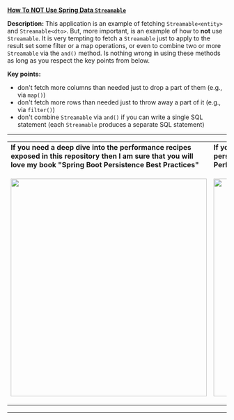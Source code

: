 **[How To NOT Use Spring Data `Streamable`](https://github.com/AnghelLeonard/Hibernate-SpringBoot/tree/master/HibernateSpringBootStreamable)**
 
**Description:** This application is an example of fetching `Streamable<entity>` and `Streamable<dto>`. But, more important, is an example of how to **not** use `Streamable`. It is very tempting to fetch a `Streamable` just to apply to the result set some filter or a map operations, or even to combine two or more `Streamable` via the `and()` method. Is nothing wrong in using these methods as long as you respect the key points from below.

**Key points:**
- don't fetch more columns than needed just to drop a part of them (e.g., via `map()`)
- don't fetch more rows than needed just to throw away a part of it (e.g., via `filter()`)
- don't combine `Streamable` via `and()` if you can write a single SQL statement (each `Streamable` produces a separate SQL statement)
     
-----------------------------------------------------------------------------------------------------------------------    
<table>
     <tr><td><b>If you need a deep dive into the performance recipes exposed in this repository then I am sure that you will love my book "Spring Boot Persistence Best Practices"</b></td><td><b>If you need a hand of tips and illustrations of 100+ Java persistence performance issues then "Java Persistence Performance Illustrated Guide" is for you.</b></td></tr>
     <tr><td>
<a href="https://www.apress.com/us/book/9781484256251"><p align="left"><img src="https://github.com/AnghelLeonard/Hibernate-SpringBoot/blob/master/Spring%20Boot%20Persistence%20Best%20Practices.jpg" height="500" width="450"/></p></a>
</td><td>
<a href="https://leanpub.com/java-persistence-performance-illustrated-guide"><p align="right"><img src="https://github.com/AnghelLeonard/Hibernate-SpringBoot/blob/master/Java%20Persistence%20Performance%20Illustrated%20Guide.jpg" height="500" width="450"/></p></a>
</td></tr></table>

-----------------------------------------------------------------------------------------------------------------------    

